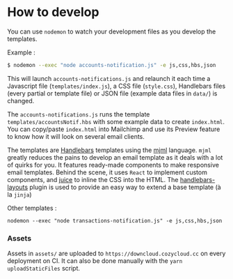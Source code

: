 How to develop
==============

You can use `nodemon` to watch your development files as you develop the templates.

Example :

```bash
$ nodemon --exec "node accounts-notification.js" -e js,css,hbs,json
```

This will launch `accounts-notifications.js` and relaunch it each time a
Javascript file (`templates/index.js`), a CSS file (`style.css`), Handlebars
files (every partial or template file) or JSON file (example data files in `data/`)
is changed.

The `accounts-notifications.js` runs the template `templates/accountsNotif.hbs` with
some example data to create `index.html`. You can copy/paste `index.html` into Mailchimp
and use its Preview feature to know how it will look on several email clients.

The templates are [Handlebars](handlebarsjs.com) templates using the
[mjml](https://mjml.io/documentation) language. `mjml` greatly reduces the pains to develop an
email template as it deals with a lot of quirks for you. It features ready-made
components to make responsive email templates. Behind the scene, it uses `React`
to implement custom components, and [juice](https://github.com/Automattic/juice)
to inline the CSS into the HTML. The [handlebars-layouts](https://github.com/shannonmoeller/handlebars-layouts) plugin is used to provide an easy way to extend a base template (à la `jinja`)

Other templates :

```
nodemon --exec "node transactions-notification.js" -e js,css,hbs,json
```

### Assets

Assets in `assets/` are uploaded to `https://downcloud.cozycloud.cc` on every deployment on CI. It can also be done manually with the `yarn uploadStaticFiles` script.

